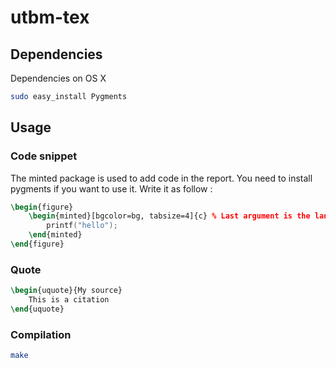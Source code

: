 # utbm-tex

## Dependencies
Dependencies on OS X
```bash
sudo easy_install Pygments
```

## Usage

### Code snippet
The minted package is used to add code in the report. You need to install pygments if you want to use it. Write it as follow :
```latex
\begin{figure}
	\begin{minted}[bgcolor=bg, tabsize=4]{c} % Last argument is the language
		printf("hello");
	\end{minted}
\end{figure}
```

### Quote
```latex
\begin{uquote}{My source}
	This is a citation
\end{uquote}
```

### Compilation
```bash
make
```



